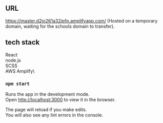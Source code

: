 ## URL

https://master.d2jo261a32ipfp.amplifyapp.com/
(Hosted on a temporary domain, waiting for the schools domain to transfer).

## tech stack

React\
node.js\
SCSS\
AWS Amplify\

### `npm start`

Runs the app in the development mode.\
Open [http://localhost:3000](http://localhost:3000) to view it in the browser.

The page will reload if you make edits.\
You will also see any lint errors in the console.
